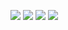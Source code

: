 
![](ReadMe/%E1%84%89%E1%85%B3%E1%84%8F%E1%85%B3%E1%84%85%E1%85%B5%E1%86%AB%E1%84%89%E1%85%A3%E1%86%BA%202019-01-29%20%E1%84%8B%E1%85%A9%E1%84%92%E1%85%AE%204.12.02.png)
![](ReadMe/%E1%84%89%E1%85%B3%E1%84%8F%E1%85%B3%E1%84%85%E1%85%B5%E1%86%AB%E1%84%89%E1%85%A3%E1%86%BA%202019-01-29%20%E1%84%8B%E1%85%A9%E1%84%92%E1%85%AE%204.12.19.png)
![](ReadMe/%E1%84%89%E1%85%B3%E1%84%8F%E1%85%B3%E1%84%85%E1%85%B5%E1%86%AB%E1%84%89%E1%85%A3%E1%86%BA%202019-01-29%20%E1%84%8B%E1%85%A9%E1%84%92%E1%85%AE%204.12.34.png)
![](ReadMe/%E1%84%89%E1%85%B3%E1%84%8F%E1%85%B3%E1%84%85%E1%85%B5%E1%86%AB%E1%84%89%E1%85%A3%E1%86%BA%202019-01-29%20%E1%84%8B%E1%85%A9%E1%84%92%E1%85%AE%204.12.42.png)
